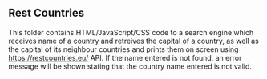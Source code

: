 ## Rest Countries
This folder contains HTML/JavaScript/CSS code to a search engine which receives name of a country and retreives the capital of a country, as well as the capital of its neighbour countries and prints them on screen using https://restcountries.eu/ API. If the name entered is not found, an error message will be shown stating that the country name entered is not valid.
